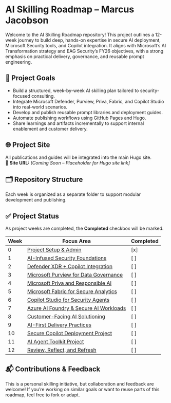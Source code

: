 # AI Skilling Roadmap – Marcus Jacobson

Welcome to the AI Skilling Roadmap repository! This project outlines a 12-week journey to build deep, hands-on expertise in secure AI deployment, Microsoft Security tools, and Copilot integration. It aligns with Microsoft’s AI Transformation strategy and EAG Security’s FY26 objectives, with a strong emphasis on practical delivery, governance, and reusable prompt engineering.

## 📌 Project Goals

- Build a structured, week-by-week AI skilling plan tailored to security-focused consulting.
- Integrate Microsoft Defender, Purview, Priva, Fabric, and Copilot Studio into real-world scenarios.
- Develop and publish reusable prompt libraries and deployment guides.
- Automate publishing workflows using GitHub Pages and Hugo.
- Share learnings and artifacts incrementally to support internal enablement and customer delivery.

## 🌐 Project Site

All publications and guides will be integrated into the main Hugo site.  
🔗 **Site URL:** _[Coming Soon – Placeholder for Hugo site link]_

## 🗂️ Repository Structure

Each week is organized as a separate folder to support modular development and publishing.

## ✅ Project Status

As project weeks are completed, the **Completed** checkbox will be marked.

| Week | Focus Area | Completed |
|------|------------|--------|
| 0 | [Project Setup & Admin](./00%20-%20Project%20Setup%20&%20Admin/README.md) | [x] |
| 1 | [AI-Infused Security Foundations](./01%20-%20AI-Infused%20Security%20Foundations/README.md) | [ ] |
| 2 | [Defender XDR + Copilot Integration](./02%20-%20Defender%20XDR%20+%20Copilot%20Integration/README.md) | [ ] |
| 3 | [Microsoft Purview for Data Governance](./03%20-%20Microsoft%20Purview%20for%20Data%20Governance/README.md) | [ ] |
| 4 | [Microsoft Priva and Responsible AI](./04%20-%20Microsoft%20Priva%20and%20Responsible%20AI/) | [ ] |
| 5 | [Microsoft Fabric for Secure Analytics](./05%20-%20Microsoft%20Fabric%20for%20Secure%20Analytics/README.md) | [ ] |
| 6 | [Copilot Studio for Security Agents](./06%20-%20Copilot%20Studio%20for%20Security%20Agents/) | [ ] |
| 7 | [Azure AI Foundry & Secure AI Workloads](./07%20-%20Azure%20AI%20Foundry%20&%20Secure%20AI%20Workloads/README.md) | [ ] |
| 8 | [Customer-Facing AI Solutioning](./08%20-%20Customer-Facing%20AI%20Solutioning/README.md) | [ ] |
| 9 | [AI-First Delivery Practices](./09%20-%20AI-First%20Delivery%20Practices/README.md) | [ ] |
| 10 | [Secure Copilot Deployment Project](./10%20-%20Secure%20Copilot%20Deployment%20Project/README.md) | [ ] |
| 11 | [AI Agent Toolkit Project](./11%20-%20AI%20Agent%20Toolkit%20Project/README.md) | [ ] |
| 12 | [Review, Reflect, and Refresh](./12%20-%20Review,%20Reflect,%20and%20Refresh/README.md) | [ ] |

## 📬 Contributions & Feedback

This is a personal skilling initiative, but collaboration and feedback are welcome! If you’re working on similar goals or want to reuse parts of this roadmap, feel free to fork or adapt.